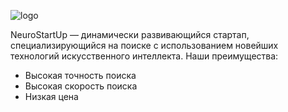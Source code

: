 ![logo](https://user-images.githubusercontent.com/62101955/226120571-11c9cdb4-63b3-4586-a0c2-5ad6c289b676.png)

NeuroStartUp — динамически развивающийся стартап, специализирующийся на поиске с использованием новейших технологий искусственного интеллекта. Наши преимущества:

- Высокая точность поиска
- Высокая скорость поиска
- Низкая цена
